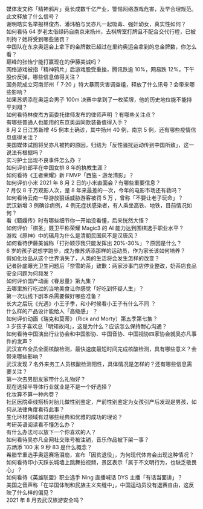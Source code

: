 媒体发文称「精神鸦片」竟长成数千亿产业，警惕网络游戏危害，及早合理规范。此文释放了什么信号？  
谢明皓实名举报林俊杰、潘玮柏与吴亦凡一起吸毒、强奸幼女，真实性如何？  
如何看待 64 岁老太借绿码自南京来扬州，去棋牌室打牌且不配合交代行程，已被刑拘？她将受到哪些惩罚？  
中国队在东京奥运会上拿下的金牌数已超过在里约奥运会拿到的总金牌数，你怎么看？  
巅峰的张怡宁能打赢现在的伊藤美诚吗？  
网络游戏被指「精神鸦片」后游戏股受重挫，腾讯跌逾 10%，网易跌 12%，下午股价反弹，哪些信息值得关注？  
国务院成立河南郑州「 7·20 」特大暴雨灾害调查组，释放了什么讯号？会带来哪些影响？  
如果苏炳添在奥运会男子 100m 决赛中拿到了一枚奖牌，他的历史地位能不能持平刘翔？  
如何看待林俊杰方面委托律师发布的律师声明 ？有哪些关注点？  
有哪些普通人也能用的东京奥运同款装备值得入手？  
8 月 2 日江苏新增 45 例本土确诊，其中扬州 40 例，南京 5 例，还有哪些疫情信息值得关注？  
美国媒体试图将吴亦凡被拘的原因，归结为「反性骚扰运动传到中国所致」，这一说法有根据吗？  
实习护士出现不良事件怎么办 ？  
如何评价郎平在中国女排 8 年的执教生涯？  
如何看待《王者荣耀》新 FMVP「西施 - 游龙清影」？  
如何评价小米 2021 年 8 月 2 日的小米直面会？有哪些重要信息？  
7 月仅 8 千万观影人次，是 8 年来最差的一次，今年的电影市场还有救吗？  
如何看待云南一导游放狠话威胁游客被罚 5 万 ，曾称「不要让老子玩命」？  
武汉新增 3 例确诊病例，4 例无症状感染者，有人乘坐高铁、地铁，目前情况如何？  
看《甄嬛传》时有哪些细节你一开始没看懂，后来恍然大悟？  
如何评价「棋圣」聂卫平称荣耀 Magic3 的 AI 能力达到围棋选手职业水平？  
游戏《原神》中的璃月为什么是清朝民国风不是汉唐风？  
如何看待伊藤美诚称「打孙颖莎我只能发挥出 20%-30%」？原因是什么？  
6 岁的孩子说想学跑步，成为像苏炳添那样的运动员，作为家长该如何培养？  
假如化妆品从这个世界消失了，人类的生活将会发生怎样的改变？  
记者卧底曝光卫生问题后「奈雪的茶」致歉：两家涉事门店停业整改，奶茶店食品安全问题为何频发？  
如何评价国产动画《眷思量》第九集？  
去哪里旅行吃过的当地美食让你感觉「好吃到怀疑人生」？  
第一次玩线下剧本杀需要做好哪些准备？  
长大之后玩《光遇》小王子季，和小时候看小王子有什么不同 ？  
什么样的产品设计能给人「高级感」 ？  
如何评价动画《瑞克和莫蒂》（Rick and Morty）第五季第七集？  
3 岁孩子喜欢总「明知故问」，这是为什么？应该怎么保持耐心沟通？  
如何看待中国演出行业协会和中国影协、中国音协、中国视协四家协会就吴亦凡事件的发声？  
武汉宣布全员全面核酸检测，最快速度最短时间完成核酸检测，具有哪些意义？会带来哪些影响？  
武汉发现 7 名外来务工人员核酸检测阳性，具体情况是怎样的？还有哪些信息需要关注？  
第一次去男朋友家带什么礼物好？  
现在选择半导体行业就业是不是一个好选择？  
化妆算不算一种内卷？  
社区医院牵线搭桥对胎儿做性别鉴定，产前性别鉴定为女孩引产后发现是男孩，如何从法律角度看待此事？  
生化环材领域有过哪些经典和优雅的成功的理论？  
考研英语阅读看不懂怎么办？  
有什么办法可以放下一个你喜欢的人？  
如何看待吴亦凡全网社交账号被注销，音乐作品被下架一事？  
苏炳添 100 米 9 秒 83 是什么概念？  
希腊举重选手奥运赛场泪崩，宣布「因贫退役」，为何现代体育会出现这种情况？  
如何看待印小天踩长城墙上跳舞拍视频，景区表示「属于不文明行为，也缺乏敬畏心」？  
如何看待《英雄联盟》职业选手 Ning 直播喊话 DYS 主播「有话当面讲」？  
美国之音声称「在举国体制和民族主义夹缝中」，中国运动员没有退赛自由，这反映了什么样的偏见？  
2021 年 8 月去武汉旅游安全吗？  
